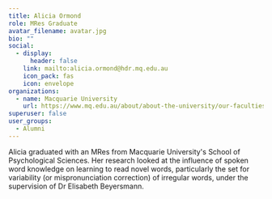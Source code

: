 ```yaml
---
title: Alicia Ormond
role: MRes Graduate
avatar_filename: avatar.jpg
bio: ""
social:
  - display:
      header: false
    link: mailto:alicia.ormond@hdr.mq.edu.au
    icon_pack: fas
    icon: envelope
organizations:
  - name: Macquarie University
    url: https://www.mq.edu.au/about/about-the-university/our-faculties/medicine-and-health-sciences/departments-and-centres/school-of-psychological-sciences
superuser: false
user_groups:
  - Alumni
---
```

Alicia graduated with an MRes from Macquarie University's School of Psychological Sciences. Her research looked at the influence of spoken word knowledge on learning to read novel words, particularly the set for variability (or mispronunciation correction) of irregular words, under the supervision of Dr Elisabeth Beyersmann.

